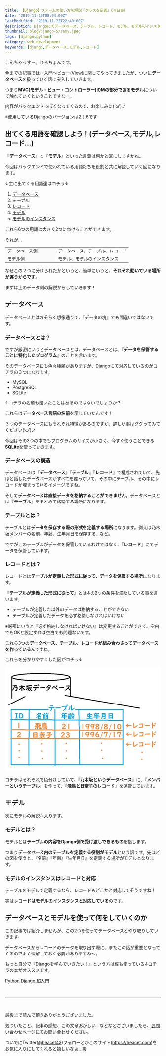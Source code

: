 ```yaml
---
title: 【Django】フォームの使い方を解説『クラスを定義』《４日目》
date: "2019-11-16T08:04:00Z"
lastModified: "2019-11-22T22:40:00Z"
description: Djangoにてデータベース、テーブル、レコード、モデル、モデルのインスタンスなどなど、様々な用語が出てくると思います。今回はこれらの用語について図を用いて解説しました。どうぞご覧ください。
thumbnail: blog/django-5/samy.jpeg
tags: [django,python]
category: web-development
keywords: [django,データベース,モデル,レコード]
---
```


こんちゃっすー。ひろちょんです。

今までの記事では、入門～ビュー(View)に関してやってきましたが、ついに**データベース**を扱っていく話に突入していきます。

つまり**MVC(モデル・ビュー・コントローラー)**のMの部分である**モデル**について触れていくということですなー。

内容がバックエンドっぽくなってくるので、お楽しみに(‘ω’)ノ

※使用しているDjangoのバージョンは2.2.6です

## 出てくる用語を確認しよう！(データベース,モデル,レコード…)

『**データベース**』と『**モデル**』といった言葉は何かと耳にしますかね…

今回はバックエンドで使われている用語たちを役割と共に解説していく回になります。

↓主に出てくる用語達はコチラ↓

1. [データベース](/django-5/#h-jump11)
2. [テーブル](/django-5/#h-jump12)
3. [レコード](/django-5/#h-jump13)
4. [モデル](/django-5/#h-jump21)
5. [モデルのインスタンス](/django-5/#h-jump22)

これら6つの用語は大きく2つにわけることができます。

それが…

<table class="table"> 
    <tbody> 
        <tr> 
            <td style="background-color: #fafafa;width: 150px;">データベース側</td>
            <td>データベース、テーブル、レコード</td>
        </tr>
        <tr> 
            <td style="background-color: #fafafa;">モデル側</td>
            <td>モデル、モデルのインスタンス</td>
        </tr>
    </tbody>
</table>

なぜこの２つに分けられたかというと、簡単にいうと、**それぞれ動いている場所が違うからです**。

まずは上のデータ側の解説からしていきます！

## データベース

データベースとはおそらく想像通りで、『データの塊』でも間違いではないです。

<h3 id="h-jump11">データベースとは？</h3>

ですが厳密にいうとデータベースとは、データベースとは、『**データを保管することに特化したプログラム**』のことを言います。

そのデータベースにも色々種類がありますが、Djangoにて対応しているのがコチラの３つになります。

- MySQL
- PostgreSQL
- SQLite

↑コチラの名前も聞いたことはあるのではないでしょうか？

これらはデ**ータベース言語の名前**を示していたんです！

３つのデータベースにもそれぞれ特徴があるのですが、詳しい事はググってみてください(‘ω’)ノ

今回はその3つの中でもプログラムのサイズが小さく、今すぐ使うことできる**SQLite**を使っていきます。

### データベースの構造

データベースは『**データベース**』『**テーブル**』『**レコード**』で構成されていて、先ほど話したデータベースがすべてを覆っていて、その中にテーブル、その中にレコードが埋まっているイメージですね。

そして**データベースは直接データを格納することができません**。データベースとは『**テーブル**』をまとめて格納する場所になります。

<h3 id="h-jump12">テーブルとは？</h3>

テーブルとは**データを保存する際の形式を定義する場所**になります。例えば乃木坂メンバーの名前、年齢、生年月日を保存する…など。

ですがこのテーブルがデータを保管しているわけではなく、『**レコード**』にてデータを保管しています。

<h3 id="h-jump13">レコードとは？</h3>

レコードとは**テーブルが定義した形式に従って、データを保管する場所**になります。

『**テーブルが定義した形式に従って**』とは↓の2つの条件を満たしている事を言います。

- テーブルが定義した以外のデータは格納することができない
- テーブルが定義したデータを必ず格納しなければいけない

※厳密にいうと『必ず格納しなければいけない』は変更することができて、空白でもOKと設定すれば空白でも問題ないです。

これら3つの**データベース、テーブル、レコードが組み合わさってデータベースを作っている**んですね。

これらを分かりやすくした図がコチラ↓

![database-gaiyo](./Databasegaiyo-768x513.jpeg)

コチラはそれぞれで色分けしていて、『**乃木坂というデータベース**』に、『**メンバーというテーブル**』を作って、『**飛鳥と日奈子のレコード**』を保管しています。

## モデル

次にモデルの解説へ入ります。

<h3 id="h-jump21">モデルとは？</h3>

モデルとは**テーブルの内容をDjango側で受け渡しできるもの**を指します。

つまり**データベース内のテーブルを定義する役割がモデル**という訳です。先ほどの図を使うと、『名前』『年齢』『生年月日』を定義する場所がモデルとなります。

<h3 id="h-jump22">モデルのインスタンスはレコードと対応</h3>

テーブルをモデルで定義するなら、レコードもどこかと対応してそうですね！

実は**レコードはモデルのインスタンスと対応している**のです。

## データベースとモデルを使って何をしていくのか

この記事では紹介しませんが、この2つを使ってデータベースとやり取りしていきます。

データベースからレコードのデータを取り出す際に、またこの話が重要となってくるのでよく理解しておく必要がありますね～。

もっと自分で『Djangoを学んでいきたい！』という方は僕も使っている↓コチラの本がオススメです。

[Python Django 超入門](https://af.moshimo.com/af/c/click?a_id=1597531&p_id=170&pc_id=185&pl_id=27060&r_v=&s_v=&url=https%3A%2F%2Fwww.amazon.co.jp%2FPython-Django-%25E8%25B6%2585%25E5%2585%25A5%25E9%2596%2580-%25E6%258E%258C%25E7%2594%25B0%25E6%25B4%25A5%25E8%2580%25B6%25E4%25B9%2583%2Fdp%2F4798054488)

<br />

---

<br />

最後まで読んで頂きありがとうございました。

気づいたこと、記事の感想、この文章おかしい…などなどございましたら、[お問い合わせページ](/contact-form/)にてお問い合わせください。

ついでにTwitter([@heacet43](https://twitter.com/heacet43/))フォローとかこのサイト(https://heacet.com)をお気に入りにしてくれると嬉しいなぁ…笑
